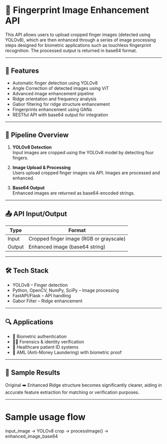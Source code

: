 # 🧠 Fingerprint Image Enhancement API

This API allows users to upload cropped finger images (detected using YOLOv8), which are then enhanced through a series of image processing steps designed for biometric applications such as touchless fingerprint recognition. The processed output is returned in base64 format.

---

## 🚀 Features

- Automatic finger detection using YOLOv8
- Angle Correction of detected images using ViT
- Advanced image enhancement pipeline
- Ridge orientation and frequency analysis
- Gabor filtering for ridge structure enhancement
- Fingerprints enhancement using GANs
- RESTful API with base64 output for integration

---

## 🧰 Pipeline Overview

1. **YOLOv8 Detection**  
   Input images are cropped using the YOLOv8 model by detecting four fingers.

2. **Image Upload & Processing**  
   Users upload cropped finger images via API. Images are processed and enhanced.

3. **Base64 Output**  
   Enhanced images are returned as base64-encoded strings.

---

## 📤 API Input/Output

| **Type**  | **Format**         |
|-----------|--------------------|
| Input     | Cropped finger image (RGB or grayscale) |
| Output    | Enhanced image (base64 string)          |

---

## 🛠️ Tech Stack

- YOLOv8 – Finger detection
- Python, OpenCV, NumPy, SciPy – Image processing
- FastAPI/Flask – API handling
- Gabor Filter – Ridge enhancement

---

## 🔍 Applications

- 🔐 Biometric authentication
- 🕵️‍♂️ Forensics & identity verification
- 🏥 Healthcare patient ID systems
- 💸 AML (Anti-Money Laundering) with biometric proof

---
## 🧪 Sample Results
Original ➡️ Enhanced
Ridge structure becomes significantly clearer, aiding in accurate feature extraction for matching or verification purposes.

---
# Sample usage flow
input_image -> YOLOv8 crop -> processImage() -> enhanced_image_base64
